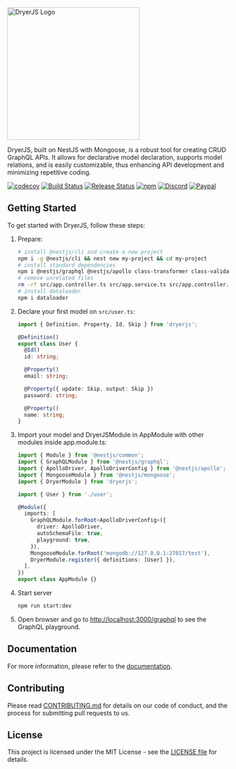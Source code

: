 <picture>
  <source media="(prefers-color-scheme: light)" srcset="https://dryerjs.github.io/logo-light.png">
  <source media="(prefers-color-scheme: dark)" srcset="https://dryerjs.github.io/logo-dark.png">
  <img alt="DryerJS Logo" src="https://dryerjs.github.io/logo-light.png" width="300px">
</picture>

DryerJS, built on NestJS with Mongoose, is a robust tool for creating CRUD GraphQL APIs. It allows for declarative model declaration,
supports model relations, and is easily customizable, thus enhancing API development and minimizing repetitive coding.

[![codecov](https://codecov.io/gh/dryerjs/dryerjs/graph/badge.svg?token=ZQOWFCGXUK)](https://codecov.io/gh/dryerjs/dryerjs)
[![Build Status](https://github.com/dryerjs/dryerjs/workflows/CI/badge.svg)](https://github.com/dryerjs/dryerjs/actions)
[![Release Status](https://github.com/dryerjs/dryerjs/workflows/Release/badge.svg)](https://github.com/dryerjs/dryerjs/actions)
[![npm](https://img.shields.io/npm/v/dryerjs?logo=npm&color=success)](https://www.npmjs.com/package/dryerjs)
[![Discord](https://img.shields.io/discord/1165841842873565264?logo=discord&color=success)](https://discord.gg/mBZN86W5Fa)
[![Paypal](https://img.shields.io/badge/Donate-PayPal-ff3f59.svg?logo=paypal&color=success)](https://paypal.me/briandryerjs)

## Getting Started

To get started with DryerJS, follow these steps:

1. Prepare:

   ```bash
   # install @nestjs/cli and create a new project
   npm i -g @nestjs/cli && nest new my-project && cd my-project
   # install standard dependencies
   npm i @nestjs/graphql @nestjs/apollo class-transformer class-validator @nestjs/mongoose
   # remove unrelated files
   rm -rf src/app.controller.ts src/app.service.ts src/app.controller.spec.ts
   # install dataloader
   npm i dataloader
   ```

2. Declare your first model on `src/user.ts`:

   ```typescript
   import { Definition, Property, Id, Skip } from 'dryerjs';

   @Definition()
   export class User {
     @Id()
     id: string;

     @Property()
     email: string;

     @Property({ update: Skip, output: Skip })
     password: string;

     @Property()
     name: string;
   }
   ```

3. Import your model and DryerJSModule in AppModule with other modules inside app.module.ts:

   ```typescript
   import { Module } from '@nestjs/common';
   import { GraphQLModule } from '@nestjs/graphql';
   import { ApolloDriver, ApolloDriverConfig } from '@nestjs/apollo';
   import { MongooseModule } from '@nestjs/mongoose';
   import { DryerModule } from 'dryerjs';

   import { User } from './user';

   @Module({
     imports: [
       GraphQLModule.forRoot<ApolloDriverConfig>({
         driver: ApolloDriver,
         autoSchemaFile: true,
         playground: true,
       }),
       MongooseModule.forRoot('mongodb://127.0.0.1:27017/test'),
       DryerModule.register({ definitions: [User] }),
     ],
   })
   export class AppModule {}
   ```

6. Start server

   ```bash
   npm run start:dev
   ```

7. Open browser and go to [http://localhost:3000/graphql](http://localhost:3000/graphql) to see the GraphQL playground.

## Documentation

For more information, please refer to the [documentation](https://dryerjs.com).

## Contributing

Please read [CONTRIBUTING.md](https://github.com/dryerjs/dryerjs/blob/master/CONTRIBUTING.md) for details on our code of conduct, and the process for submitting pull requests to us.

## License

This project is licensed under the MIT License - see the [LICENSE file](https://github.com/dryerjs/dryerjs/blob/master/LICENSE) for details.
